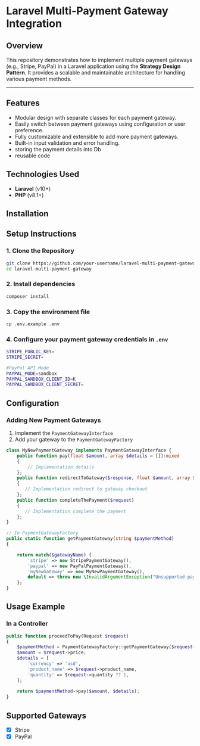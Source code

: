 # Laravel Multi-Payment Gateway Integration

## Overview
This repository demonstrates how to implement multiple payment gateways (e.g., Stripe, PayPal)
in a Laravel application using the **Strategy Design Pattern**. It provides a scalable and maintainable architecture for handling various payment methods.

---

## Features
- Modular design with separate classes for each payment gateway.
- Easily switch between payment gateways using configuration or user preference.
- Fully customizable and extensible to add more payment gateways.
- Built-in input validation and error handling.
- storing the payment details into Db
- reusable code

## Technologies Used
- **Laravel** (v10+)
- **PHP** (v8.1+)

## Installation

## Setup Instructions

### 1. Clone the Repository
```bash
git clone https://github.com/your-username/laravel-multi-payment-gateway.git
cd laravel-multi-payment-gateway
```
### 2. Install dependencies
```bash
composer install
```

### 3. Copy the environment file
```bash
cp .env.example .env
```

### 4. Configure your payment gateway credentials in `.env`
```bash
STRIPE_PUBLIC_KEY=
STRIPE_SECRET=

#PayPal API Mode
PAYPAL_MODE=sandbox
PAYPAL_SANDBOX_CLIENT_ID=K
PAYPAL_SANDBOX_CLIENT_SECRET=
```

## Configuration

### Adding New Payment Gateways

1. Implement the `PaymentGatewayInterface`
2. Add your gateway to the `PaymentGatewayFactory`

```php
class MyNewPaymentGateway implements PaymentGatewayInterface {
    public function pay(float $amount, array $details = []):mixed
    {
        // Implementation details
    };
    public function redirectToGateway($response, float $amount, array $details = [])
    {
       // Implementation redirect to gateway checkout
    };
    public function completeThePayment($request)
    {
       // Implementation complete the payment
    };
}

// In PaymentGatewayFactory
public static function getPaymentGateway(string $paymentMethod)
{

    return match($gatewayName) {
        'stripe' => new StripePaymentGateway(),
        'paypal' => new PayPalPaymentGateway(),
        'myNewGateway' => new MyNewPaymentGateway(),
        default => throw new \InvalidArgumentException("Unsupported payment gateway: {$paymentMethod}"),
    };
}
```

## Usage Example

### In a Controller

```php
public function proceedToPay(Request $request)
{
    $paymentMethod = PaymentGatewayFactory::getPaymentGateway($request->payment_method);
    $amount = $request->price;
    $details = [
        'currency' => 'usd',
        'product_name' => $request->product_name,
        'quantity' => $request->quantity ?? 1,
    ];
    
    return $paymentMethod->pay($amount, $details);
}
```

## Supported Gateways

- [x] Stripe
- [x] PayPal
